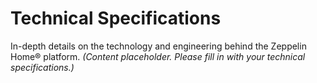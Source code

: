 # Technical Specifications

In-depth details on the technology and engineering behind the Zeppelin Home® platform.
*(Content placeholder. Please fill in with your technical specifications.)*